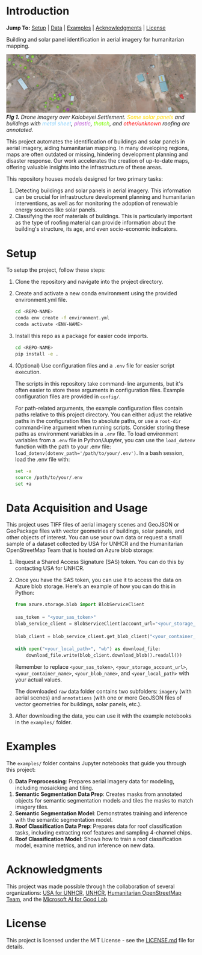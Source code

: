 # Introduction
**Jump To:** [Setup](#setup) | [Data](#data-acquisition-and-usage) | [Examples](#examples) | [Acknowledgments](#acknowledgments) | [License](#license)

Building and solar panel identification in aerial imagery for humanitarian mapping.

![Imagery over Kalobeyei Settlement with labeled features](assets/aerial-imagery-and-labels.png)
***Fig 1.** Drone imagery over Kalobeyei Settlement. <span style="color:gold;">Some solar panels</span> and buildings with <span style="color:lightskyblue;">metal sheet</span>, <span style="color:mediumorchid;">plastic</span>, <span style="color:lawngreen;">thatch</span>, and <span style="color:red;">other/unknown</span> roofing are annotated.*

This project automates the identification of buildings and solar panels in aerial imagery, aiding humanitarian mapping. In many developing regions, maps are often outdated or missing, hindering development planning and disaster response. Our work accelerates the creation of up-to-date maps, offering valuable insights into the infrastructure of these areas.

This repository houses models designed for two primary tasks:
1. Detecting buildings and solar panels in aerial imagery. This information can be crucial for infrastructure development planning and humanitarian interventions, as well as for monitoring the adoption of renewable energy sources like solar panels.
2. Classifying the roof materials of buildings. This is particularly important as the type of roofing material can provide information about the building's structure, its age, and even socio-economic indicators.

# Setup
To setup the project, follow these steps:
1. Clone the repository and navigate into the project directory.
2. Create and activate a new conda environment using the provided environment.yml file.
    ```bash
    cd <REPO-NAME>
    conda env create -f environment.yml
    conda activate <ENV-NAME>
    ```
3. Install this repo as a package for easier code imports.
    ```bash
    cd <REPO-NAME>
    pip install -e .
    ```
4. (Optional) Use configuration files and a `.env` file for easier script execution.

    The scripts in this repository take command-line arguments, but it's often easier to store these arguments in configuration files. Example configuration files are provided in `config/`.
    
    For path-related arguments, the example configuration files contain paths relative to this project directory. You can either adjust the relative paths in the configuration files to absolute paths, or use a `root-dir` command-line argument when running scripts. Consider storing these paths as environment variables in a `.env` file. To load environment variables from a `.env` file in Python/Jupyter, you can use the `load_dotenv` function with the path to your .env file: `load_dotenv(dotenv_path='/path/to/your/.env')`. In a bash session, load the .env file with:
    ```bash
    set -a
    source /path/to/your/.env
    set +a
    ```

# Data Acquisition and Usage

This project uses TIFF files of aerial imagery scenes and GeoJSON or GeoPackage files with vector geometries of buildings, solar panels, and other objects of interest. You can use your own data or request a small sample of a dataset collected by USA for UNHCR and the Humanitarian OpenStreetMap Team that is hosted on Azure blob storage:

1. Request a Shared Access Signature (SAS) token. You can do this by contacting USA for UNHCR.

2. Once you have the SAS token, you can use it to access the data on Azure blob storage. Here's an example of how you can do this in Python:

    ```python
    from azure.storage.blob import BlobServiceClient

    sas_token = "<your_sas_token>"
    blob_service_client = BlobServiceClient(account_url="<your_storage_account_url>", credential=sas_token)

    blob_client = blob_service_client.get_blob_client("<your_container_name>", "<your_blob_name>")

    with open("<your_local_path>", "wb") as download_file:
        download_file.write(blob_client.download_blob().readall())
    ```
    Remember to replace `<your_sas_token>`, `<your_storage_account_url>`, `<your_container_name>`, `<your_blob_name>`, and `<your_local_path>` with your actual values.

    The downloaded `raw` data folder contains two subfolders: `imagery` (with aerial scenes) and `annotations` (with one or more GeoJSON files of vector geometries for buildings, solar panels, etc.).

3. After downloading the data, you can use it with the example notebooks in the `examples/` folder.


# Examples
The `examples/` folder contains Jupyter notebooks that guide you through this project:

0. **Data Preprocessing**: Prepares aerial imagery data for modeling, including mosaicking and tiling.
1. **Semantic Segmentation Data Prep**: Creates masks from annotated objects for semantic segmentation models and tiles the masks to match imagery tiles.
2. **Semantic Segmentation Model**: Demonstrates training and inference with the semantic segmentation model.
3. **Roof Classification Data Prep**: Prepares data for roof classification tasks, including extracting roof features and sampling 4-channel chips.
4. **Roof Classification Model**: Shows how to train a roof classification model, examine metrics, and run inference on new data.

# Acknowledgments
This project was made possible through the collaboration of several organizations: [USA for UNHCR](https://www.unrefugees.org/), [UNHCR](https://www.unhcr.org/), [Humanitarian OpenStreetMap Team](https://www.hotosm.org/), and the [Microsoft AI for Good Lab](https://www.microsoft.com/en-us/research/group/ai-for-good-research-lab/).

# License

This project is licensed under the MIT License - see the [LICENSE.md](LICENSE.md) file for details.